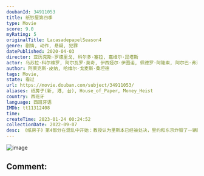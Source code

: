 ```yaml
---
doubanId: 34911053
title: 纸钞屋第四季
type: Movie
score: 9.0
myRating: 5
originalTitle: LacasadepapelSeason4
genre: 剧情, 动作, 悬疑, 犯罪
datePublished: 2020-04-03
director: 亚历克斯·罗德里戈, 科尔多·塞拉, 嘉维尔·昆塔斯
actor: 乌苏拉·科尔维罗, 阿尔瓦罗·莫奇, 伊西娅尔·伊图诺, 佩德罗·阿隆索, 阿尔巴·弗洛雷斯, 米盖尔·赫尔南, 海因米·洛伦特, 埃丝特·阿塞博, 恩里克·阿尔切, 达尔科.佩里克, 霍威克·库区科利安, 卢卡·佩洛斯, 贝伦·奎斯塔, 罗德里戈·德拉·塞尔纳, 纳瓦·尼姆利, 阿希卡尔·阿兹科纳, 米克尔·布斯塔曼特, undefined
author: 阿莱克斯·皮纳, 哈维尔·戈麦斯·桑坦德
tags: Movie, 
state: 看过
url: https://movie.douban.com/subject/34911053/
aliases: 纸房子(新, 港, 台), House_of_Paper, Money_Heist
country: 西班牙
language: 西班牙语
IMDb: tt11312408
time: 
createTime: 2023-01-24 00:24:52
collectionDate: 2022-09-07
desc: 《纸房子》第4部分在混乱中开始：教授认为里斯本已经被处决，里约和东京炸毁了一辆陆军坦克，内罗毕在生死之间挣扎。该团伙正在经历其最艰难的时刻之一，而敌人的崛起将会把抢劫行动置于严重的危险之中。
---
```


![image](p2593852774.jpg)

Comment: 
---

